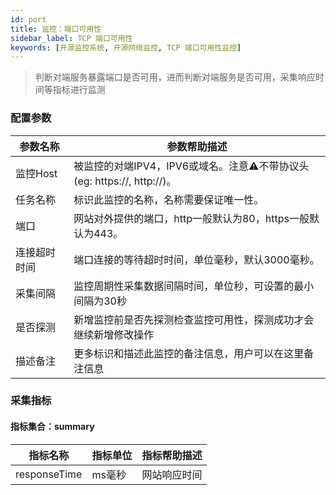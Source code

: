 ```yaml
---
id: port  
title: 监控：端口可用性      
sidebar_label: TCP 端口可用性    
keywords: [开源监控系统, 开源网络监控, TCP 端口可用性监控]
---
```


> 判断对端服务暴露端口是否可用，进而判断对端服务是否可用，采集响应时间等指标进行监测

### 配置参数

|  参数名称  |                        参数帮助描述                        |
|--------|------------------------------------------------------|
| 监控Host | 被监控的对端IPV4，IPV6或域名。注意⚠️不带协议头(eg: https://, http://)。 |
| 任务名称   | 标识此监控的名称，名称需要保证唯一性。                                  |
| 端口     | 网站对外提供的端口，http一般默认为80，https一般默认为443。                 |
| 连接超时时间 | 端口连接的等待超时时间，单位毫秒，默认3000毫秒。                           |
| 采集间隔   | 监控周期性采集数据间隔时间，单位秒，可设置的最小间隔为30秒                       |
| 是否探测   | 新增监控前是否先探测检查监控可用性，探测成功才会继续新增修改操作                     |
| 描述备注   | 更多标识和描述此监控的备注信息，用户可以在这里备注信息                          |

### 采集指标

#### 指标集合：summary

|     指标名称     | 指标单位 | 指标帮助描述 |
|--------------|------|--------|
| responseTime | ms毫秒 | 网站响应时间 |
